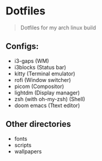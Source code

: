 # Dotfiles

> Dotfiles for my arch linux build

## Configs:
- i3-gaps (WM)
- i3blocks (Status bar)
- kitty (Terminal emulator)
- rofi (Window switcher)
- picom (Compositor)
- lightdm (Display manager)
- zsh (with oh-my-zsh) (Shell)
- doom emacs (Ttext editor)

## Other directories
- fonts
- scripts
- wallpapers
